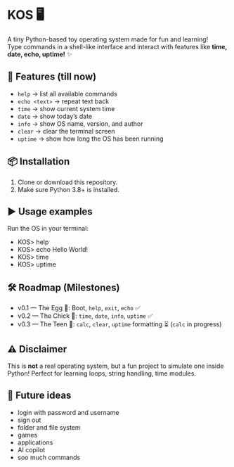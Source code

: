 # KOS 🖥️

A tiny Python-based toy operating system made for fun and learning!  
Type commands in a shell-like interface and interact with features like **time, date, echo, uptime!** ✨


## 🚀 Features (till now)
- `help` → list all available commands  
- `echo <text>` → repeat text back  
- `time` → show current system time  
- `date` → show today’s date  
- `info` → show OS name, version, and author  
- `clear` → clear the terminal screen  
- `uptime` → show how long the OS has been running

## 📦 Installation
1. Clone or download this repository.  
2. Make sure Python 3.8+ is installed.

## ▶️ Usage examples
Run the OS in your terminal:

- KOS> help
- KOS> echo Hello World!
- KOS> time
- KOS> uptime

## 🛠️ Roadmap (Milestones)
- v0.1 — The Egg 🥚: Boot, `help`, `exit`, `echo` ✅
- v0.2 — The Chick 🐣: `time`, `date`, `info`, `uptime` ✅
- v0.3 — The Teen 🐥: `calc`, `clear`, `uptime` formatting ⏳ (`calc` in progress)

## ⚠️ Disclaimer
This is **not** a real operating system, but a fun project to simulate one inside Python!
Perfect for learning loops, string handling, time modules.

## 🌌 Future ideas
- login with password and username
- sign out
- folder and file system
- games
- applications
- AI copilot
- soo much commands
